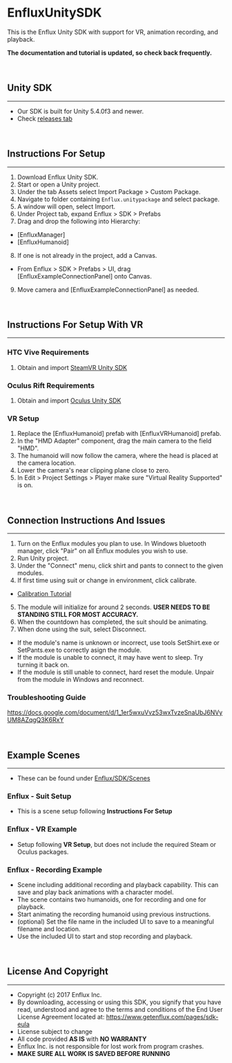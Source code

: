 # EnfluxUnitySDK
This is the Enflux Unity SDK with support for VR, animation recording, and playback.

**The documentation and tutorial is updated, so check back frequently.**

&nbsp;
## Unity SDK
------
* Our SDK is built for Unity 5.4.0f3 and newer.
* Check [releases tab](https://github.com/Enflux/EnfluxSuitController/releases)

&nbsp;
## Instructions For Setup
------
1. Download Enflux Unity SDK.
2. Start or open a Unity project.
3. Under the tab Assets select Import Package > Custom Package.
4. Navigate to folder containing `Enflux.unitypackage` and select package.
5. A window will open, select Import.
6. Under Project tab, expand Enflux > SDK > Prefabs
7. Drag and drop the following into Hierarchy:
  * [EnfluxManager]
  * [EnfluxHumanoid]
8. If one is not already in the project, add a Canvas.
  * From Enflux > SDK > Prefabs > UI, drag [EnfluxExampleConnectionPanel] onto Canvas.
9. Move camera and [EnfluxExampleConnectionPanel] as needed.

&nbsp;
## Instructions For Setup With VR
------
### HTC Vive Requirements
1. Obtain and import [SteamVR Unity SDK](https://www.assetstore.unity3d.com/en/#!/content/32647)

### Oculus Rift Requirements
1. Obtain and import [Oculus Unity SDK](https://developer3.oculus.com/downloads/)

### VR Setup
1. Replace the [EnfluxHumanoid] prefab with [EnfluxVRHumanoid] prefab.
2. In the "HMD Adapter" component, drag the main camera to the field "HMD".
3. The humanoid will now follow the camera, where the head is placed at the camera location.
4. Lower the camera's near clipping plane close to zero.
4. In Edit > Project Settings > Player make sure "Virtual Reality Supported" is on.

&nbsp;
## Connection Instructions And Issues
------
1. Turn on the Enflux modules you plan to use. In Windows bluetooth manager, click "Pair" on all Enflux modules you wish to use.
2. Run Unity project.
3. Under the "Connect" menu, click shirt and pants to connect to the given modules.
4. If first time using suit or change in environment, click calibrate.
  * [Calibration Tutorial](https://youtu.be/HKrl9DVYESI)
5. The module will initialize for around 2 seconds. **USER NEEDS TO BE STANDING STILL FOR MOST ACCURACY.**
6. When the countdown has completed, the suit should be animating.
7.  When done using the suit, select Disconnect.

* If the module's name is unknown or incorrect, use tools SetShirt.exe or SetPants.exe to correctly asign the module.
* If the module is unable to connect, it may have went to sleep. Try turning it back on.
* If the module is still unable to connect, hard reset the module. Unpair from the module in Windows and reconnect.

### Troubleshooting Guide 
https://docs.google.com/document/d/1_1er5wxuVvz53wxTvzeSnaUbJ6NVyUM8AZqgQ3K6RxY

&nbsp;
## Example Scenes
------
* These can be found under [Enflux/SDK/Scenes](Assets/Enflux/SDK/Scenes)

### Enflux - Suit Setup
* This is a scene setup following **Instructions For Setup**

### Enflux - VR Example
* Setup following **VR Setup**, but does not include the required Steam or Oculus packages.

### Enflux - Recording Example 
* Scene including additional recording and playback capability. This can save and play back animations with a character model.
* The scene contains two humanoids, one for recording and one for playback.
* Start animating the recording humanoid using previous instructions.
* (optional) Set the file name in the included UI to save to a meaningful filename and location.
* Use the included UI to start and stop recording and playback.

&nbsp;
## License And Copyright
------
* Copyright (c) 2017 Enflux Inc.
* By downloading, accessing or using this SDK, you signify that you have read, understood and agree to the terms and conditions of the End User License Agreement located at: https://www.getenflux.com/pages/sdk-eula
* License subject to change
* All code provided **AS IS** with **NO WARRANTY**
* Enflux Inc. is not responsible for lost work from program crashes. 
* **MAKE SURE ALL WORK IS SAVED BEFORE RUNNING**